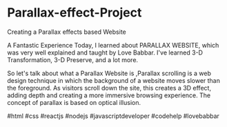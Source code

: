 # Parallax-effect-Project
Creating a Parallax effects based Website 

A Fantastic Experience Today, I learned about PARALLAX WEBSITE, which was very well explained and taught by Love Babbar. I've learned 3-D Transformation, 3-D Preserve, and a lot more.

So let's talk about what a Parallax Website is ,Parallax scrolling is a web design technique in which the background of a website moves slower than the foreground. As visitors scroll down the site, this creates a 3D effect, adding depth and creating a more immersive browsing experience. The concept of parallax is based on optical illusion.

#html #css #reactjs #nodejs #javascriptdeveloper #codehelp #lovebabbar
